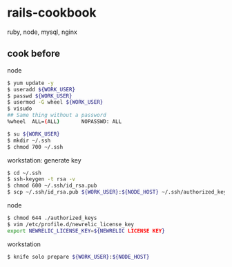 rails-cookbook
==============

ruby, node, mysql, nginx



cook before
-----------

node

```bash
$ yum update -y
$ useradd ${WORK_USER}
$ passwd ${WORK_USER}
$ usermod -G wheel ${WORK_USER}
$ visudo
## Same thing without a password
%wheel  ALL=(ALL)       NOPASSWD: ALL

$ su ${WORK_USER}
$ mkdir ~/.ssh
$ chmod 700 ~/.ssh
```

workstation: generate key

```bash
$ cd ~/.ssh
$ ssh-keygen -t rsa -v
$ chmod 600 ~/.ssh/id_rsa.pub
$ scp ~/.ssh/id_rsa.pub ${WORK_USER}:${NODE_HOST} ~/.ssh/authorized_keys
```

node

```bash
$ chmod 644 ./authorized_keys
$ vim /etc/profile.d/newrelic_license_key
export NEWRELIC_LICENSE_KEY=${NEWRELIC LICENSE KEY}
```

workstation

```bash
$ knife solo prepare ${WORK_USER}:${NODE_HOST}
```

